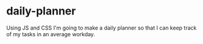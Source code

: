 # daily-planner
Using JS and CSS I'm going to make a daily planner so that I can keep track of my tasks in an average workday.
